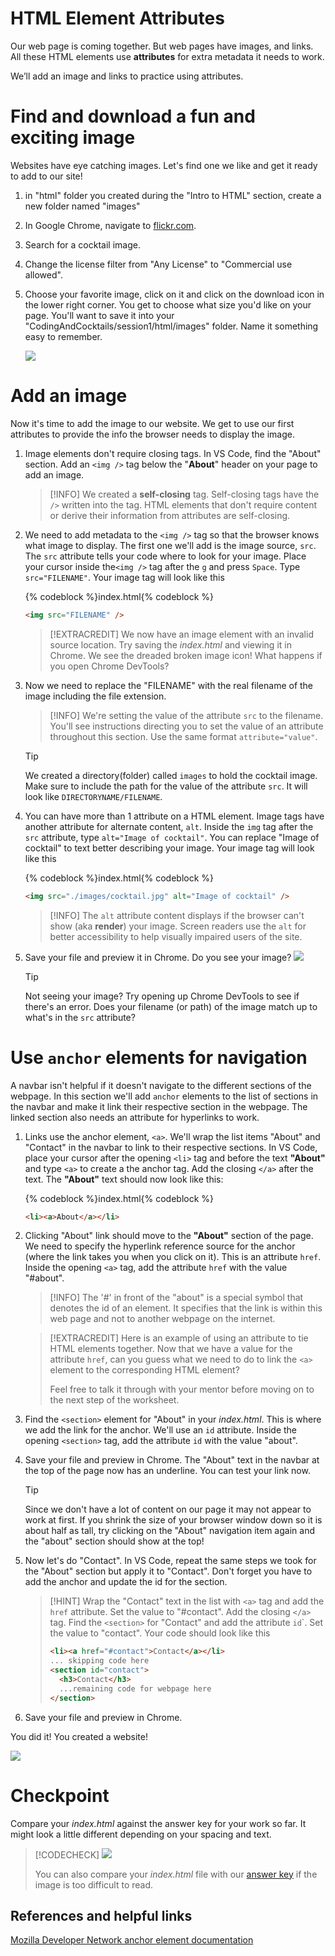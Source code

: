# HTML Element Attributes

Our web page is coming together. But web pages have images, and links. All these HTML elements use **attributes** for extra metadata it needs to work.

We’ll add an image and links to practice using attributes.

# Find and download a fun and exciting image

Websites have eye catching images. Let's find one we like and get it ready to add to our site!

1. in "html" folder you created during the "Intro to HTML" section, create a new folder named "images"

1. In Google Chrome, navigate to [flickr.com](http://flickr.com).

1. Search for a cocktail image.

1. Change the license filter from "Any License" to "Commercial use allowed".

1. Choose your favorite image, click on it and click on the download icon in the lower right corner. You get to choose what size you'd like on your page. You'll want to save it into your "CodingAndCocktails/session1/html/images" folder. Name it something easy to remember.

   ![](images/download.png)

# Add an image

Now it's time to add the image to our website. We get to use our first attributes to provide the info the browser needs to display the image.

1. Image elements don't require closing tags. In VS Code, find the "About" section. Add an `<img />` tag below the "**About**" header on your page to add an image.

   > [!INFO]
   > We created a **self-closing** tag. Self-closing tags have the `/>` written into the tag. HTML elements that don't require content or derive their information from attributes are self-closing.

1. We need to add metadata to the `<img />` tag so that the browser knows what image to display. The first one we'll add is the image source, `src`. The `src` attribute tells your code where to look for your image. Place your cursor inside the`<img />` tag after the `g` and press `Space`. Type `src="FILENAME"`. Your image tag will look like this

   {% codeblock %}index.html{% codeblock %}

   ```html
   <img src="FILENAME" />
   ```

   > [!EXTRACREDIT]
   > We now have an image element with an invalid source location. Try saving the _index.html_ and viewing it in Chrome. We see the dreaded broken image icon! What happens if you open Chrome DevTools?

1. Now we need to replace the "FILENAME" with the real filename of the image including the file extension.

   > [!INFO]
   > We're setting the value of the attribute `src` to the filename. You'll see instructions directing you to set the value of an attribute throughout this section. Use the same format `attribute="value"`.

   > [!TIP]
   > We created a directory(folder) called `images` to hold the cocktail image. Make sure to include the path for the value of the attribute `src`. It will look like `DIRECTORYNAME/FILENAME`.

1. You can have more than 1 attribute on a HTML element. Image tags have another attribute for alternate content, `alt`. Inside the `img` tag after the `src` attribute, type `alt="Image of cocktail"`. You can replace "Image of cocktail" to text better describing your image. Your image tag will look like this

   {% codeblock %}index.html{% codeblock %}

   ```html
   <img src="./images/cocktail.jpg" alt="Image of cocktail" />
   ```

   > [!INFO]
   > The `alt` attribute content displays if the browser can't show (aka **render**) your image. Screen readers use the `alt` for better accessibility to help visually impaired users of the site.

1. Save your file and preview it in Chrome. Do you see your image? ![](../../images/emojis/party-popper.png)

   > [!TIP]
   > Not seeing your image? Try opening up Chrome DevTools to see if there's an error. Does your filename (or path) of the image match up to what's in the `src` attribute?

# Use `anchor` elements for navigation

A navbar isn't helpful if it doesn't navigate to the different sections of the webpage. In this section we'll add `anchor` elements to the list of sections in the navbar and make it link their respective section in the webpage. The linked section also needs an attribute for hyperlinks to work.

1. Links use the anchor element, `<a>`. We'll wrap the list items "About" and "Contact" in the navbar to link to their respective sections. In VS Code, place your cursor after the opening `<li>` tag and before the text **"About"** and type `<a>` to create a the anchor tag. Add the closing `</a>` after the text. The **"About"** text should now look like this:

   {% codeblock %}index.html{% codeblock %}

   ```html
   <li><a>About</a></li>
   ```

1. Clicking "About" link should move to the **"About"** section of the page. We need to specify the hyperlink reference source for the anchor (where the link takes you when you click on it). This is an attribute `href`. Inside the opening `<a>` tag, add the attribute `href` with the value "#about".

   > [!INFO]
   > The '#' in front of the "about" is a special symbol that denotes the id of an element. It specifies that the link is within this web page and not to another webpage on the internet.

   > [!EXTRACREDIT]
   > Here is an example of using an attribute to tie HTML elements together. Now that we have a value for the attribute `href`, can you guess what we need to do to link the `<a>` element to the corresponding HTML element?
   >
   > Feel free to talk it through with your mentor before moving on to the next step of the worksheet.

1. Find the `<section>` element for "About" in your _index.html_. This is where we add the link for the anchor. We'll use an `id` attribute. Inside the opening `<section>` tag, add the attribute `id` with the value "about".

1. Save your file and preview in Chrome. The "About" text in the navbar at the top of the page now has an underline. You can test your link now.

   > [!TIP]
   > Since we don't have a lot of content on our page it may not appear to work at first. If you shrink the size of your browser window down so it is about half as tall, try clicking on the "About" navigation item again and the "about" section should show at the top!

1. Now let's do "Contact". In VS Code, repeat the same steps we took for the "About" section but apply it to "Contact". Don't forget you have to add the anchor and update the id for the section.

   > [!HINT]
   > Wrap the "Contact" text in the list with `<a>` tag and add the `href` attribute. Set the value to "#contact". Add the closing `</a>` tag. Find the `<section>` for "Contact" and add the attribute `id`</code>`. Set the value to "contact". Your code should look like this
   >
   > ```html
   > <li><a href="#contact">Contact</a></li>
   > ... skipping code here
   > <section id="contact">
   >   <h3>Contact</h3>
   >   ...remaining code for webpage here
   > </section>
   > ```

1. Save your file and preview in Chrome.

You did it! You created a website!

![](https://media.giphy.com/media/3o6ZtlGkjeschymLNm/giphy.gif)

# Checkpoint

Compare your _index.html_ against the answer key for your work so far. It might look a little different depending on your spacing and text.

> [!CODECHECK]
> ![](./images/html-checkpoint.png)
>
> You can also compare your _index.html_ file with our [answer key](https://github.com/KansasCityWomeninTechnology/AnswerKeys/blob/checkpoint-html-attributes/html/index.html) if the image is too difficult to read.

## References and helpful links

[Mozilla Developer Network anchor element documentation](https://developer.mozilla.org/en-US/docs/Web/HTML/Element/a)
